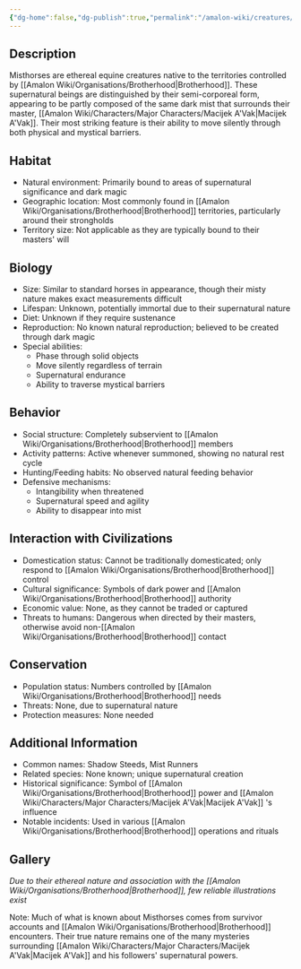 ```yaml
---
{"dg-home":false,"dg-publish":true,"permalink":"/amalon-wiki/creatures/misthorse/","dgPassFrontmatter":true,"noteIcon":""}
---
```


## Description
Misthorses are ethereal equine creatures native to the territories controlled by [[Amalon Wiki/Organisations/Brotherhood\|Brotherhood]]. These supernatural beings are distinguished by their semi-corporeal form, appearing to be partly composed of the same dark mist that surrounds their master, [[Amalon Wiki/Characters/Major Characters/Macijek A'Vak\|Macijek A'Vak]]. Their most striking feature is their ability to move silently through both physical and mystical barriers.

## Habitat
- Natural environment: Primarily bound to areas of supernatural significance and dark magic
- Geographic location: Most commonly found in [[Amalon Wiki/Organisations/Brotherhood\|Brotherhood]] territories, particularly around their strongholds
- Territory size: Not applicable as they are typically bound to their masters' will

## Biology
- Size: Similar to standard horses in appearance, though their misty nature makes exact measurements difficult
- Lifespan: Unknown, potentially immortal due to their supernatural nature
- Diet: Unknown if they require sustenance
- Reproduction: No known natural reproduction; believed to be created through dark magic
- Special abilities:
  - Phase through solid objects
  - Move silently regardless of terrain
  - Supernatural endurance
  - Ability to traverse mystical barriers

## Behavior
- Social structure: Completely subservient to [[Amalon Wiki/Organisations/Brotherhood\|Brotherhood]] members
- Activity patterns: Active whenever summoned, showing no natural rest cycle
- Hunting/Feeding habits: No observed natural feeding behavior
- Defensive mechanisms:
  - Intangibility when threatened
  - Supernatural speed and agility
  - Ability to disappear into mist

## Interaction with Civilizations
- Domestication status: Cannot be traditionally domesticated; only respond to [[Amalon Wiki/Organisations/Brotherhood\|Brotherhood]] control
- Cultural significance: Symbols of dark power and [[Amalon Wiki/Organisations/Brotherhood\|Brotherhood]] authority
- Economic value: None, as they cannot be traded or captured
- Threats to humans: Dangerous when directed by their masters, otherwise avoid non-[[Amalon Wiki/Organisations/Brotherhood\|Brotherhood]] contact

## Conservation
- Population status: Numbers controlled by [[Amalon Wiki/Organisations/Brotherhood\|Brotherhood]] needs
- Threats: None, due to supernatural nature
- Protection measures: None needed

## Additional Information
- Common names: Shadow Steeds, Mist Runners
- Related species: None known; unique supernatural creation
- Historical significance: Symbol of [[Amalon Wiki/Organisations/Brotherhood\|Brotherhood]] power and [[Amalon Wiki/Characters/Major Characters/Macijek A'Vak\|Macijek A'Vak]] 's influence
- Notable incidents: Used in various [[Amalon Wiki/Organisations/Brotherhood\|Brotherhood]] operations and rituals

## Gallery
*Due to their ethereal nature and association with the [[Amalon Wiki/Organisations/Brotherhood\|Brotherhood]], few reliable illustrations exist*

Note: Much of what is known about Misthorses comes from survivor accounts and [[Amalon Wiki/Organisations/Brotherhood\|Brotherhood]] encounters. Their true nature remains one of the many mysteries surrounding [[Amalon Wiki/Characters/Major Characters/Macijek A'Vak\|Macijek A'Vak]] and his followers' supernatural powers.